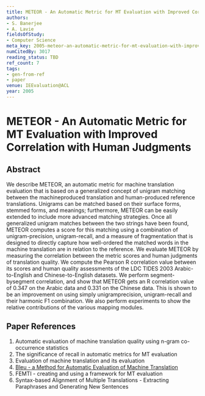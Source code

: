 ```yaml
---
title: METEOR - An Automatic Metric for MT Evaluation with Improved Correlation with Human Judgments
authors:
- S. Banerjee
- A. Lavie
fieldsOfStudy:
- Computer Science
meta_key: 2005-meteor-an-automatic-metric-for-mt-evaluation-with-improved-correlation-with-human-judgments
numCitedBy: 3017
reading_status: TBD
ref_count: 7
tags:
- gen-from-ref
- paper
venue: IEEvaluation@ACL
year: 2005
---
```


# METEOR - An Automatic Metric for MT Evaluation with Improved Correlation with Human Judgments

## Abstract

We describe METEOR, an automatic metric for machine translation evaluation that is based on a generalized concept of unigram matching between the machineproduced translation and human-produced reference translations. Unigrams can be matched based on their surface forms, stemmed forms, and meanings; furthermore, METEOR can be easily extended to include more advanced matching strategies. Once all generalized unigram matches between the two strings have been found, METEOR computes a score for this matching using a combination of unigram-precision, unigram-recall, and a measure of fragmentation that is designed to directly capture how well-ordered the matched words in the machine translation are in relation to the reference. We evaluate METEOR by measuring the correlation between the metric scores and human judgments of translation quality. We compute the Pearson R correlation value between its scores and human quality assessments of the LDC TIDES 2003 Arabic-to-English and Chinese-to-English datasets. We perform segment-bysegment correlation, and show that METEOR gets an R correlation value of 0.347 on the Arabic data and 0.331 on the Chinese data. This is shown to be an improvement on using simply unigramprecision, unigram-recall and their harmonic F1 combination. We also perform experiments to show the relative contributions of the various mapping modules.

## Paper References

1. Automatic evaluation of machine translation quality using n-gram co-occurrence statistics
2. The significance of recall in automatic metrics for MT evaluation
3. Evaluation of machine translation and its evaluation
4. [Bleu - a Method for Automatic Evaluation of Machine Translation](2002-bleu-a-method-for-automatic-evaluation-of-machine-translation)
5. FEMTI - creating and using a framework for MT evaluation
6. Syntax-based Alignment of Multiple Translations - Extracting Paraphrases and Generating New Sentences
